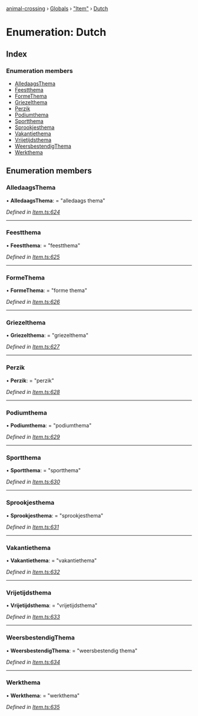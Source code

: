 [animal-crossing](../README.md) › [Globals](../globals.md) › ["Item"](../modules/_item_.md) › [Dutch](_item_.dutch.md)

# Enumeration: Dutch

## Index

### Enumeration members

* [AlledaagsThema](_item_.dutch.md#alledaagsthema)
* [Feestthema](_item_.dutch.md#feestthema)
* [FormeThema](_item_.dutch.md#formethema)
* [Griezelthema](_item_.dutch.md#griezelthema)
* [Perzik](_item_.dutch.md#perzik)
* [Podiumthema](_item_.dutch.md#podiumthema)
* [Sportthema](_item_.dutch.md#sportthema)
* [Sprookjesthema](_item_.dutch.md#sprookjesthema)
* [Vakantiethema](_item_.dutch.md#vakantiethema)
* [Vrijetijdsthema](_item_.dutch.md#vrijetijdsthema)
* [WeersbestendigThema](_item_.dutch.md#weersbestendigthema)
* [Werkthema](_item_.dutch.md#werkthema)

## Enumeration members

###  AlledaagsThema

• **AlledaagsThema**: = "alledaags thema"

*Defined in [Item.ts:624](https://github.com/Norviah/animal-crossing/blob/682361d/module/types/Item.ts#L624)*

___

###  Feestthema

• **Feestthema**: = "feestthema"

*Defined in [Item.ts:625](https://github.com/Norviah/animal-crossing/blob/682361d/module/types/Item.ts#L625)*

___

###  FormeThema

• **FormeThema**: = "forme thema"

*Defined in [Item.ts:626](https://github.com/Norviah/animal-crossing/blob/682361d/module/types/Item.ts#L626)*

___

###  Griezelthema

• **Griezelthema**: = "griezelthema"

*Defined in [Item.ts:627](https://github.com/Norviah/animal-crossing/blob/682361d/module/types/Item.ts#L627)*

___

###  Perzik

• **Perzik**: = "perzik"

*Defined in [Item.ts:628](https://github.com/Norviah/animal-crossing/blob/682361d/module/types/Item.ts#L628)*

___

###  Podiumthema

• **Podiumthema**: = "podiumthema"

*Defined in [Item.ts:629](https://github.com/Norviah/animal-crossing/blob/682361d/module/types/Item.ts#L629)*

___

###  Sportthema

• **Sportthema**: = "sportthema"

*Defined in [Item.ts:630](https://github.com/Norviah/animal-crossing/blob/682361d/module/types/Item.ts#L630)*

___

###  Sprookjesthema

• **Sprookjesthema**: = "sprookjesthema"

*Defined in [Item.ts:631](https://github.com/Norviah/animal-crossing/blob/682361d/module/types/Item.ts#L631)*

___

###  Vakantiethema

• **Vakantiethema**: = "vakantiethema"

*Defined in [Item.ts:632](https://github.com/Norviah/animal-crossing/blob/682361d/module/types/Item.ts#L632)*

___

###  Vrijetijdsthema

• **Vrijetijdsthema**: = "vrijetijdsthema"

*Defined in [Item.ts:633](https://github.com/Norviah/animal-crossing/blob/682361d/module/types/Item.ts#L633)*

___

###  WeersbestendigThema

• **WeersbestendigThema**: = "weersbestendig thema"

*Defined in [Item.ts:634](https://github.com/Norviah/animal-crossing/blob/682361d/module/types/Item.ts#L634)*

___

###  Werkthema

• **Werkthema**: = "werkthema"

*Defined in [Item.ts:635](https://github.com/Norviah/animal-crossing/blob/682361d/module/types/Item.ts#L635)*
